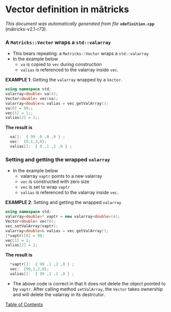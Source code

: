 
# Vector definition in mātricks
_This document was automatically generated from file_ **`vdefinition.cpp`** (mātricks-v2.1-r73).

### A `Matricks::Vector` wraps a `std::valarray`
* This bears repeating: a `Matricks::Vector` wraps a `std::valarray`
* In the example below
  * `va` is copied to `vec` during construction
  * `valias` is referenced to the valarray inside `vec`.

**EXAMPLE 1**: Getting the `valarray` wrapped by a `Vector`.
```C++
using namespace std;
valarray<double> va(4);
Vector<double> vec(va);
valarray<double>& valias = vec.getValArray();
va[0] = 99;;
vec[1] = 1;;
valias[2] = 2;;
```
**The result is**
```C++
  va[]:  { 99 ,0 ,0 ,0 } ; 
  vec:  {0,1,2,0}; 
  valias[]:  { 0 ,1 ,2 ,0 } ; 
```

### Setting and getting the wrapped `valarray`
* In the example below
  * valarray `vaptr` points to a new valarray
  * `vec` is constructed with zero size
  * `vec` is set to wrap `vaptr`
  * `valias` is referenced to the valarray inside `vec`.

**EXAMPLE 2**: Setting and getting the wrapped `valarray`
```C++
using namespace std;
valarray<double>* vaptr = new valarray<double>(4);
Vector<double> vec(0);
vec.setValArray(vaptr);
valarray<double>& valias = vec.getValArray();
(*vaptr)[0] = 99;
vec[1] = 1;
valias[2] = 2;
```
**The result is**
```C++
  *vaptr[]:  { 99 ,1 ,2 ,0 } ; 
  vec:  {99,1,2,0}; 
  valias[]:  { 99 ,1 ,2 ,0 } ; 
```

  * The above code is correct in that it does not delete the object pointed to by `vaptr`.  After calling method `setValArray`, the `Vector` takes ownership and will delete the valarray in its destrcutor.

[Table of Contents](README.md)
